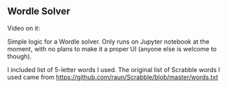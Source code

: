 ## Wordle Solver

Video on it:

Simple logic for a Wordle solver. Only runs on Jupyter notebook at the moment, with no plans to make it a proper UI (anyone else is welcome to though).

I included list of 5-letter words I used. The original list of Scrabble words I used came from https://github.com/raun/Scrabble/blob/master/words.txt
